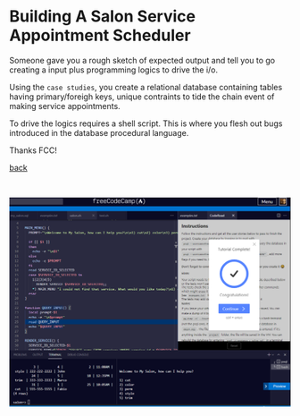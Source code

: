 # Building A Salon Service Appointment Scheduler

Someone gave you a rough sketch of expected output and tell you to go creating a input plus programming logics to drive the i/o.

Using the `case studies`, you create a relational database containing tables having primary/foreigh keys, unique contraints to tide the chain event of making service appointments.

To drive the logics requires a shell script.  This is where you flesh out bugs introduced in the database procedural language.

Thanks FCC!


[back](https://github.com/hurricanemark/relational_database#salon-appointment-scheduler)

<br>

![snapshot](../Snapthots/SalonServiceScheduler.PNG)